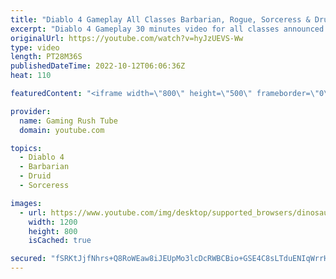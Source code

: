 ```yaml
---
title: "Diablo 4 Gameplay All Classes Barbarian, Rogue, Sorceress & Druid"
excerpt: "Diablo 4 Gameplay 30 minutes video for all classes announced so far by Blizzard. The gameplay video is available in HD 1080p ..."
originalUrl: https://youtube.com/watch?v=hyJzUEVS-Ww
type: video
length: PT28M36S
publishedDateTime: 2022-10-12T06:06:36Z
heat: 110

featuredContent: "<iframe width=\"800\" height=\"500\" frameborder=\"0\" src=\"https://www.youtube.com/embed/hyJzUEVS-Ww\" allow=\"accelerometer; autoplay; encrypted-media; gyroscope; picture-in-picture\" allowfullscreen></iframe>"

provider:
  name: Gaming Rush Tube
  domain: youtube.com

topics:
  - Diablo 4
  - Barbarian
  - Druid
  - Sorceress

images:
  - url: https://www.youtube.com/img/desktop/supported_browsers/dinosaur.png
    width: 1200
    height: 800
    isCached: true

secured: "fSRKtJjfNhrs+Q8RoWEaw8iJEUpMo3lcDcRWBCBio+GSE4C8sLTduENIqWrrHH6axuzge9R/w7laFTDbzoKrfOAAcLjM8M+pw9DkHdUiEIBNvwS7SwKHlr3SWpmRz1Ml/Rx4ArnsP9A2NsbyZlcIkbauO1ZN5FDeGy7Akdc0+hVhCwqT110BF7qsPwurrwCSY0F7mZB+eXR4cI3Y63KxblVQszCgP8d5sUHWQABWKaJkW1vLm0cD0LKUNiXEbcErySdo3SwtOik3MEcNP0fUlEBMepqyC/olmImuu3ejP18YmQJXHcs1RMI0Cb5vylSl0SkyEps7Feb+W71BYnVjherTgyXTToHxMG1kP+IIBz7aYjjN99TevZa/1HYvggrZwRq1G3yEtBG+b6J+lM2GvI3DSaeN43Kg3f7RLJu5VL8=;BwhaCrahshwKsuoab/p3oQ=="
---
```


